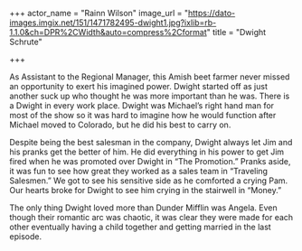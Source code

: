 +++
actor_name = "Rainn Wilson"
image_url = "https://dato-images.imgix.net/151/1471782495-dwight1.jpg?ixlib=rb-1.1.0&ch=DPR%2CWidth&auto=compress%2Cformat"
title = "Dwight Schrute"

+++

As Assistant to the Regional Manager, this Amish beet farmer never missed an opportunity to exert his imagined power. Dwight started off as just another suck up who thought he was more important than he was. There is a Dwight in every work place. Dwight was Michael’s right hand man for most of the show so it was hard to imagine how he would function after Michael moved to Colorado, but he did his best to carry on.

Despite being the best salesman in the company, Dwight always let Jim and his pranks get the better of him. He did everything in his power to get Jim fired when he was promoted over Dwight in “The Promotion.” Pranks aside, it was fun to see how great they worked as a sales team in “Traveling Salesmen.” We got to see his sensitive side as he comforted a crying Pam. Our hearts broke for Dwight to see him crying in the stairwell in “Money.”

The only thing Dwight loved more than Dunder Mifflin was Angela. Even though their romantic arc was chaotic, it was clear they were made for each other eventually having a child together and getting married in the last episode.